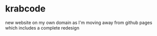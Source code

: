 # krabcode
new website on my own domain as I'm moving away from github pages which includes a complete redesign
